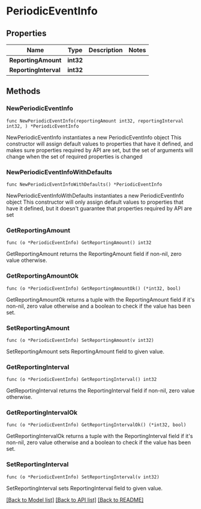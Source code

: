 # PeriodicEventInfo

## Properties

Name | Type | Description | Notes
------------ | ------------- | ------------- | -------------
**ReportingAmount** | **int32** |  | 
**ReportingInterval** | **int32** |  | 

## Methods

### NewPeriodicEventInfo

`func NewPeriodicEventInfo(reportingAmount int32, reportingInterval int32, ) *PeriodicEventInfo`

NewPeriodicEventInfo instantiates a new PeriodicEventInfo object
This constructor will assign default values to properties that have it defined,
and makes sure properties required by API are set, but the set of arguments
will change when the set of required properties is changed

### NewPeriodicEventInfoWithDefaults

`func NewPeriodicEventInfoWithDefaults() *PeriodicEventInfo`

NewPeriodicEventInfoWithDefaults instantiates a new PeriodicEventInfo object
This constructor will only assign default values to properties that have it defined,
but it doesn't guarantee that properties required by API are set

### GetReportingAmount

`func (o *PeriodicEventInfo) GetReportingAmount() int32`

GetReportingAmount returns the ReportingAmount field if non-nil, zero value otherwise.

### GetReportingAmountOk

`func (o *PeriodicEventInfo) GetReportingAmountOk() (*int32, bool)`

GetReportingAmountOk returns a tuple with the ReportingAmount field if it's non-nil, zero value otherwise
and a boolean to check if the value has been set.

### SetReportingAmount

`func (o *PeriodicEventInfo) SetReportingAmount(v int32)`

SetReportingAmount sets ReportingAmount field to given value.


### GetReportingInterval

`func (o *PeriodicEventInfo) GetReportingInterval() int32`

GetReportingInterval returns the ReportingInterval field if non-nil, zero value otherwise.

### GetReportingIntervalOk

`func (o *PeriodicEventInfo) GetReportingIntervalOk() (*int32, bool)`

GetReportingIntervalOk returns a tuple with the ReportingInterval field if it's non-nil, zero value otherwise
and a boolean to check if the value has been set.

### SetReportingInterval

`func (o *PeriodicEventInfo) SetReportingInterval(v int32)`

SetReportingInterval sets ReportingInterval field to given value.



[[Back to Model list]](../README.md#documentation-for-models) [[Back to API list]](../README.md#documentation-for-api-endpoints) [[Back to README]](../README.md)


